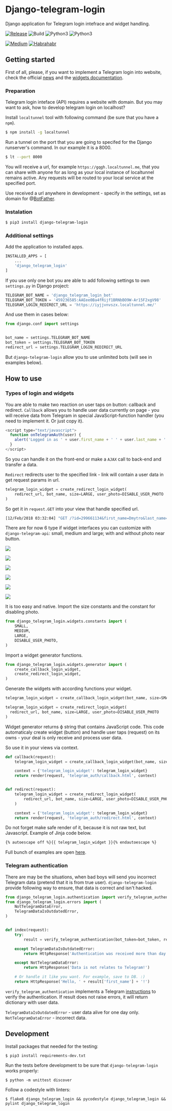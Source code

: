# Django-telegram-login

Django application for Telegram login intefrace and widget handling.

[![Release](https://img.shields.io/github/release/dmytrostriletskyi/django-telegram-login.svg)](https://github.com/dmytrostriletskyi/django-telegram-login/releases)
![Build](https://api.travis-ci.org/dmytrostriletskyi/django-telegram-login.svg?branch=develop)
![Python3](https://img.shields.io/badge/Python-3.5-brightgreen.svg)
![Python3](https://img.shields.io/badge/Python-3.6-brightgreen.svg)

[![Medium](https://img.shields.io/badge/Post-Medium-brightgreen.svg)](url)
[![Habrahabr](https://img.shields.io/badge/Post-Habrahabr-brightgreen.svg)](url)

## Getting started

First of all, please, if you want to implement a Telegram login into website, check the official [news](https://telegram.org/blog/login) and the [widgets documentation](https://core.telegram.org/widgets/login).

### Preparation

Telegram login inteface (API) requires a website with domain. But you may want to ask, how to develop telegram login on localhost?

Install `localtunnel` tool with following command (be sure that you have a `npm`).

```bash
$ npm install -g localtunnel
```

Run a tunnel on the port that you are going to specifed for the Django runserver's command. In our example it is a 8000.

```bash
$ lt --port 8000
```

You will receive a url, for example `https://gqgh.localtunnel.me`, that you can share with anyone for as long as your local instance of localtunnel remains active. Any requests will be routed to your local service at the specified port.

Use received a url anywhere in development - specify in the settings, set as domain for @[BotFather](t.me/BotFather).

### Instalation

```bash
$ pip3 install django-telegram-login
```

### Additional settings

Add the application to installed apps.

```python
INSTALLED_APPS = [
    ...
    'django_telegram_login'
]
```

If you use only one bot you are able to add following settings to own `settings.py` in Django project:

```python
TELEGRAM_BOT_NAME = 'django_telegram_login_bot'
TELEGRAM_BOT_TOKEN = '459236585:AAEee0Ba4fRijf1BRNbBO9W-Ar15F2xgV98'
TELEGRAM_LOGIN_REDIRECT_URL = 'https://iyjjvnvszx.localtunnel.me/'
```

And use them in cases below:

```python
from django.conf import settings


bot_name = settings.TELEGRAM_BOT_NAME
bot_token = settings.TELEGRAM_BOT_TOKEN
redirect_url = settings.TELEGRAM_LOGIN_REDIRECT_URL
```

But `django-telegram-login` allow you to use unlimited bots (will see in examples below).

## How to use

### Types of login and widgets

You are able to make two reaction on user taps on button: callback and redirect.
`Callback` allows you to handle user data currently on page - you will receive data from Telegram in special JavaScript-function handler (you need to implement it. Or just copy it).

```javascript
<script type="text/javascript">
  function onTelegramAuth(user) {
    alert('Logged in as ' + user.first_name + ' ' + user.last_name + '!');
  }
</script>
```

So you can handle it on the front-end or make a `AJAX` call to back-end and transfer a data.

`Redirect` redirects user to the specified link - link will contain a user data in get request params in url.

```python
telegram_login_widget = create_redirect_login_widget(
    redirect_url, bot_name, size=LARGE, user_photo=DISABLE_USER_PHOTO
)
```

So get it in `request.GET` into your view that handle specified url.

```bash
[12/Feb/2018 03:32:04] "GET /?id=299661134&first_name=Dmytro&last_name=Striletskyi&username=dmytrostriletskyi&photo_url=https%3A%2F%2Ft.me%2Fi%2Fuserpic%2F320%2Fdmytrostriletskyi.jpg&auth_date=1518406180&hash=f5cd61a87131fcf51fc745d465a36bdcc58db4175ccac7c5afbf641359f55807 HTTP/1.1" 200 14
```

There are for now 6 type if widget interfaces you can customize with `django-telegram-api`: small, medium and large; with and without photo near button.

![](https://habrastorage.org/webt/lh/xz/hw/lhxzhwrligxu4rsm-voqb2xovee.png)

![](https://habrastorage.org/webt/_d/g_/eu/_dg_eu-vtcl3ezdko0qyih_lf7k.png)

![](https://habrastorage.org/webt/3x/ed/ku/3xedkuddyzwt5d9zdvbupelrhn4.png)

![](https://habrastorage.org/webt/un/bv/ec/unbveca7gdzzeiwv2jhhwajdnvm.png)

![](https://habrastorage.org/webt/s7/ps/h5/s7psh5amj5a7fnndlw9bkl7otx8.png)

![](https://habrastorage.org/webt/y0/ef/u3/y0efu36pcmghb60kukbf8sw2yjk.png)

It is too easy and native. Import the size constants and the constant for disabling photo.

```python
from django_telegram_login.widgets.constants import (
    SMALL, 
    MEDIUM, 
    LARGE,
    DISABLE_USER_PHOTO,
)
```

Import a widget generator functions.

```python
from django_telegram_login.widgets.generator import (
    create_callback_login_widget,
    create_redirect_login_widget,
)
```

Generate the widgets with according functions your widget.

```python
telegram_login_widget = create_callback_login_widget(bot_name, size=SMALL)

telegram_login_widget = create_redirect_login_widget(
  redirect_url, bot_name, size=LARGE, user_photo=DISABLE_USER_PHOTO
)
```

Widget generator returns ф string that contains JavaScript code. This code automaticaly create widget (button) and handle user taps (request) on its owns - your deal is only receive and process user data.

So use it in your views via context.

```python
def callback(request):
    telegram_login_widget = create_callback_login_widget(bot_name, size=SMALL)

    context = {'telegram_login_widget': telegram_login_widget}
    return render(request, 'telegram_auth/callback.html', context)


def redirect(request):
    telegram_login_widget = create_redirect_login_widget(
        redirect_url, bot_name, size=LARGE, user_photo=DISABLE_USER_PHOTO
    )

    context = {'telegram_login_widget': telegram_login_widget}
    return render(request, 'telegram_auth/redirect.html', context)
```

Do not forget make safe render of it, because it is not raw text, but Javascript. Example of Jinja code below.

```html
{% autoescape off %}{{ telegram_login_widget }}{% endautoescape %}
```

Full bunch of examples are open [here](https://github.com/dmytrostriletskyi/django-telegram-login/tree/develop/examples).

### Telegram authentication

There are may be the situations, when bad boys will send you incorrect Telegram data (pretend that it is from true user).
`django-telegram-login` provide following way to ensure, that data is correct and isn't hacked.

```python
from django_telegram_login.authentication import verify_telegram_authentication
from django_telegram_login.errors import (
    NotTelegramDataError, 
    TelegramDataIsOutdatedError,
)


def index(request):
    try:
        result = verify_telegram_authentication(bot_token=bot_token, request_data=request.GET)

    except TelegramDataIsOutdatedError:
        return HttpResponse('Authentication was received more than day ago.')

    except NotTelegramDataError:
        return HttpResponse('Data is not relates to Telegram!')

    # Or handle it like you want. For example, save to DB. :)
    return HttpResponse('Hello, ' + result['first_name'] + '!')
```

`verify_telegram_authentication` implements a Telegram [instructions](https://core.telegram.org/widgets/login#checking-authorizations) to verify the authentication. If result does not raise errors, it will return dictionary with user data.

`TelegramDataIsOutdatedError` - user data alive for one day only.
`NotTelegramDataError` - incorrect data.

## Development

Install packages that needed for the testing:

```
$ pip3 install requirements-dev.txt
```

Run the tests before development to be sure that `django-telegram-login` works properly:

```
$ python -m unittest discover
```

Follow a codestyle with linters:

```
$ flake8 django_telegram_login && pycodestyle django_telegram_login && pylint django_telegram_login
```
